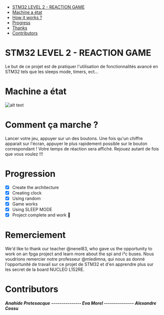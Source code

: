 - [STM32 LEVEL 2 - REACTION GAME](#STM32-LEVEL-2---REACTION-GAME)
- [Machine a état](#Machine-a-état-)
- [How it works ?](#how-it-works-)
- [Progress](#progress)
- [Thanks](#thanks)
- [Contributors](#contributors)
  
# STM32 LEVEL 2 - REACTION GAME
Le but de ce projet est de pratiquer l'utilisation de fonctionnalités avancé en STM32 tels que les sleeps mode, timers, ect...

# Machine a état
![alt text](https://github.com/ToraqZ/labviewfpga/blob/modifDoc/branchements.png?raw=true)

# Comment ça marche ?
Lancer votre jeu, appuyer sur un des boutons. Une fois qu'un chiffre apparait sur l'écran, appuyer le plus rapidement possible sur le bouton correspondant ! Votre temps de réaction sera affiché. Rejouez autant de fois que vous voulez !!!
# Progression
- [x] Create the architecture
- [x] Creating clock
- [x] Using random
- [x] Game works
- [x] Using SLEEP MODE
- [x] Project complete and work :tada:

# Remerciement
We'd like to thank our teacher @nenel83, who gave us the opportunity to work on an fpga project and learn more about the spi and i²c buses.
Nous voudrions remercier notre professeur @mledimna, qui nous as donné l'opportunité de travail sur ce projet de STM32 et d'en apprendre plus sur les secret de la board NUCLEO L152RE.

# Contributors

##### Anahide Pretesacque  ---------------   Eva Morel  ---------------   Alexandre Cossu
